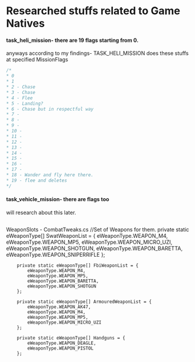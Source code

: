 # Researched stuffs related to Game Natives

#### task_heli_mission- there are 19 flags starting from 0.
anyways according to my findings- TASK_HELI_MISSION does these stuffs at specified MissionFlags
```csharp
/*
* 0
* 1
* 2 - Chase
* 3 - Chase
* 4 - Flee
* 5 - Landing?
* 6 - Chase but in respectful way
* 7 - 
* 8 - 
* 9 - 
* 10 - 
* 11 -
* 12 -
* 13 -
* 14 -
* 15 -
* 16 -
* 17 - 
* 18 - Wander and fly here there.
* 19 - flee and deletes
*/
```

#### task_vehicle_mission- there are flags too 
will research about this later.

##



WeaponSlots - CombatTweaks.cs
 //Set of Weapons for them.
        private static eWeaponType[] SwatWeaponList = {
            eWeaponType.WEAPON_M4,
            eWeaponType.WEAPON_MP5,
            eWeaponType.WEAPON_MICRO_UZI,
            eWeaponType.WEAPON_SHOTGUN,
            eWeaponType.WEAPON_BARETTA,
            eWeaponType.WEAPON_SNIPERRIFLE
        };

        private static eWeaponType[] FbiWeaponList = {
            eWeaponType.WEAPON_M4,
            eWeaponType.WEAPON_MP5,
            eWeaponType.WEAPON_BARETTA,
            eWeaponType.WEAPON_SHOTGUN
        };

        private static eWeaponType[] ArmouredWeaponList = {
            eWeaponType.WEAPON_AK47,
            eWeaponType.WEAPON_M4,
            eWeaponType.WEAPON_MP5,
            eWeaponType.WEAPON_MICRO_UZI
        };

        private static eWeaponType[] Handguns = {
            eWeaponType.WEAPON_DEAGLE,
            eWeaponType.WEAPON_PISTOL
        };



